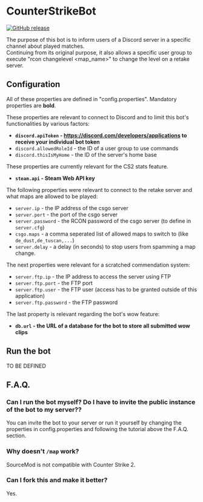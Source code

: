 # CounterStrikeBot

[![GitHub release](https://img.shields.io/github/v/release/janesth/CounterStrikeBot)](https://github.com/janesth/CounterStrikeBot)

The purpose of this bot is to inform users of a Discord server in a specific channel about played matches.  
Continuing from its original purpose, it also allows a specific user group to execute "rcon changelevel <map_name>" to change the level on a retake server. 

## Configuration

All of these properties are defined in "config.properties". Mandatory properties are **bold**.

These properties are relevant to connect to Discord and to limit this bot's functionalities by various factors:
- **`discord.apiToken` - https://discord.com/developers/applications to receive your individual bot token**
- `discord.allowedRoleId` - the ID of a user group to use commands
- `discord.thisIsMyHome` - the ID of the server's home base

These properties are currently relevant for the CS2 stats feature. 
- **`steam.api` - Steam Web API key**

The following properties were relevant to connect to the retake server and what maps are allowed to be played:
- `server.ip` - the IP address of the csgo server
- `server.port` - the port of the csgo server
- `server.password` - the RCON password of the csgo server (to define in `server.cfg`)
- `csgo.maps` - a comma seperated list of allowed maps to switch to (like `de_dust,de_tuscan,...`)
- `server.delay` - a delay (in seconds) to stop users from spamming a map change.

The next properties were relevant for a scratched commendation system: 
- `server.ftp.ip` - the IP address to access the server using FTP
- `server.ftp.port` - the FTP port
- `server.ftp.user` - the FTP user (access has to be granted outside of this application)
- `server.ftp.password` - the FTP password

The last property is relevant regarding the bot's wow feature:
- **`db.url` - the URL of a database for the bot to store all submitted wow clips**

## Run the bot

TO BE DEFINED

## F.A.Q.

### Can I run the bot myself? Do I have to invite the public instance of the bot to my server??
You can invite the bot to your server or run it yourself by changing the properties in config.properties and following the tutorial above the F.A.Q. section.

### Why doesn't ``/map`` work?
SourceMod is not compatible with Counter Strike 2.

### Can I fork this and make it better? 
Yes.